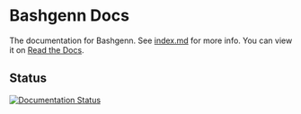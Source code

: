 # Bashgenn Docs
The documentation for Bashgenn. See [index.md](docs/index.md) for more info. You can view it on [Read the Docs](https://bashgenn-docs.rtfd.io).

## Status
[![Documentation Status](https://readthedocs.org/projects/bashgenn-docs/badge/?version=latest)](https://bashgenn-docs.readthedocs.io/en/latest/?badge=latest)
